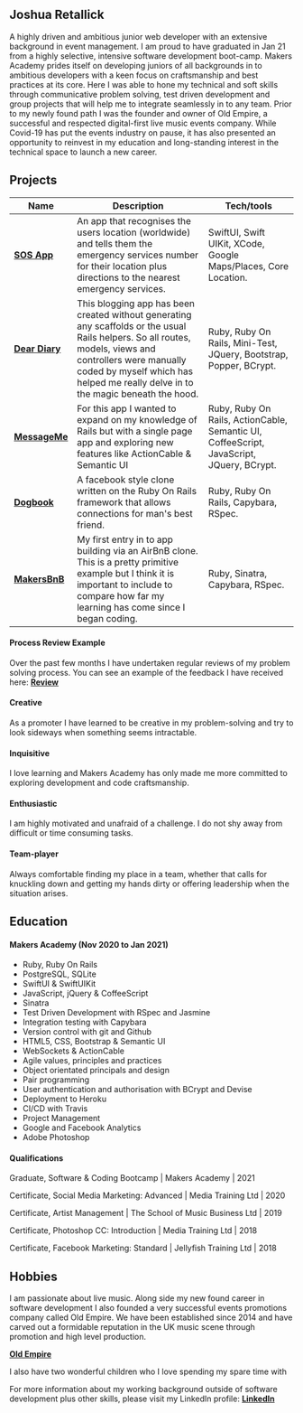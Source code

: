 ## Joshua Retallick

A highly driven and ambitious junior web developer with an extensive background in event management. I am proud to have graduated in Jan 21 from a highly selective, intensive software development boot-camp.  Makers Academy prides itself on developing juniors of all backgrounds in to ambitious developers with a keen focus on craftsmanship and best practices at its core.   Here I was able to hone my technical and soft skills through communicative problem solving, test driven development and group projects that will help me to integrate seamlessly in to any team.  Prior to my newly found path I was the founder and owner of Old Empire, a successful and respected digital-first live music events company. While Covid-19 has put the events industry on pause, it has also presented an opportunity to reinvest in my education and long-standing interest in the technical space to launch a new career. 

## Projects

| Name                         | Description       | Tech/tools        |
| ---------------------------- | ----------------- | ----------------- |
| **[SOS App](https://github.com/joshuaretallick/SOS-Test)**            | An app that recognises the users location (worldwide) and tells them the emergency services number for their location plus directions to the nearest emergency services. | SwiftUI, Swift UIKit, XCode, Google Maps/Places, Core Location. |
| **[Dear Diary](https://github.com/joshuaretallick/dear-diary)**            | This blogging app has been created without generating any scaffolds or the usual Rails helpers. So all routes, models, views and controllers were manually coded by myself which has helped me really delve in to the magic beneath the hood. | Ruby, Ruby On Rails, Mini-Test, JQuery, Bootstrap, Popper, BCrypt. |
| **[MessageMe](https://github.com/joshuaretallick/message_me)**            | For this app I wanted to expand on my knowledge of Rails but with a single page app and exploring new features like ActionCable & Semantic UI | Ruby, Ruby On Rails, ActionCable, Semantic UI, CoffeeScript, JavaScript, JQuery, BCrypt. |
| **[Dogbook](https://github.com/joshuaretallick/dogbook)** | A facebook style clone written on the Ruby On Rails framework that allows connections for man's best friend. | Ruby, Ruby On Rails, Capybara, RSpec. |
| **[MakersBnB](https://github.com/joshuaretallick/makersbnb)** | My first entry in to app building via an AirBnB clone.  This is a pretty primitive example but I think it is important to include to compare how far my learning has come since I began coding. | Ruby, Sinatra, Capybara, RSpec. |

#### Process Review Example

Over the past few months I have undertaken regular reviews of my problem solving process. You can see an example of the feedback I have received here: **[Review](https://www.dropbox.com/s/0tdcp531x5ysogz/2021-01-12-Orange%20Pidgeot%2069-feedback.pdf?dl=0)**

#### Creative

As a promoter I have learned to be creative in my problem-solving and try to look sideways when something seems intractable.

#### Inquisitive

I love learning and Makers Academy has only made me more committed to exploring development and code craftsmanship.

#### Enthusiastic

I am highly motivated and unafraid of a challenge. I do not shy away from difficult or time consuming tasks.

#### Team-player

Always comfortable finding my place in a team, whether that calls for knuckling down and getting my hands dirty or offering leadership when the situation arises.

## Education

#### Makers Academy (Nov 2020 to Jan 2021)

- Ruby, Ruby On Rails    
- PostgreSQL, SQLite
- SwiftUI & SwiftUIKit
- JavaScript, jQuery & CoffeeScript
- Sinatra
- Test Driven Development with RSpec and Jasmine
- Integration testing with Capybara
- Version control with git and Github
- HTML5, CSS, Bootstrap & Semantic UI
- WebSockets & ActionCable
- Agile values, principles and practices
- Object orientated principals and design
- Pair programming
- User authentication and authorisation with BCrypt and Devise
- Deployment to Heroku
- CI/CD with Travis
- Project Management
- Google and Facebook Analytics
- Adobe Photoshop   


#### Qualifications

Graduate, Software & Coding Bootcamp | Makers Academy | 2021

Certificate, Social Media Marketing: Advanced | Media Training Ltd | 2020

Certificate, Artist Management | The School of Music Business Ltd | 2019

Certificate, Photoshop CC: Introduction | Media Training Ltd | 2018

Certificate, Facebook Marketing: Standard | Jellyfish Training Ltd | 2018

## Hobbies

I am passionate about live music. Along side my new found career in software development I also founded a very successful events promotions company called Old Empire.  We have been established since 2014 and have carved out a formidable reputation in the UK music scene through promotion and high level production.

**[Old Empire](http://www.old-empire.co.uk/)**

I also have two wonderful children who I love spending my spare time with

For more information about my working background outside of software development plus other skills, please visit my LinkedIn profile: **[LinkedIn](https://www.linkedin.com/in/oldempire/)**
